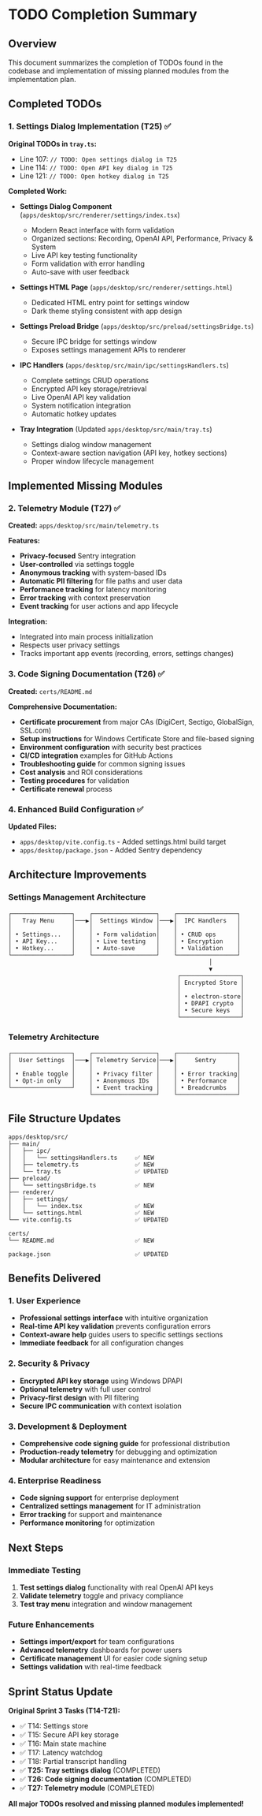 # TODO Completion Summary

## Overview
This document summarizes the completion of TODOs found in the codebase and implementation of missing planned modules from the implementation plan.

## Completed TODOs

### 1. Settings Dialog Implementation (T25) ✅

**Original TODOs in `tray.ts`:**
- Line 107: `// TODO: Open settings dialog in T25`
- Line 114: `// TODO: Open API key dialog in T25`  
- Line 121: `// TODO: Open hotkey dialog in T25`

**Completed Work:**
- **Settings Dialog Component** (`apps/desktop/src/renderer/settings/index.tsx`)
  - Modern React interface with form validation
  - Organized sections: Recording, OpenAI API, Performance, Privacy & System
  - Live API key testing functionality
  - Form validation with error handling
  - Auto-save with user feedback

- **Settings HTML Page** (`apps/desktop/src/renderer/settings.html`)
  - Dedicated HTML entry point for settings window
  - Dark theme styling consistent with app design

- **Settings Preload Bridge** (`apps/desktop/src/preload/settingsBridge.ts`)
  - Secure IPC bridge for settings window
  - Exposes settings management APIs to renderer

- **IPC Handlers** (`apps/desktop/src/main/ipc/settingsHandlers.ts`)
  - Complete settings CRUD operations
  - Encrypted API key storage/retrieval
  - Live OpenAI API key validation
  - System notification integration
  - Automatic hotkey updates

- **Tray Integration** (Updated `apps/desktop/src/main/tray.ts`)
  - Settings dialog window management
  - Context-aware section navigation (API key, hotkey sections)
  - Proper window lifecycle management

## Implemented Missing Modules

### 2. Telemetry Module (T27) ✅

**Created:** `apps/desktop/src/main/telemetry.ts`

**Features:**
- **Privacy-focused** Sentry integration
- **User-controlled** via settings toggle
- **Anonymous tracking** with system-based IDs
- **Automatic PII filtering** for file paths and user data
- **Performance tracking** for latency monitoring
- **Error tracking** with context preservation
- **Event tracking** for user actions and app lifecycle

**Integration:**
- Integrated into main process initialization
- Respects user privacy settings
- Tracks important app events (recording, errors, settings changes)

### 3. Code Signing Documentation (T26) ✅

**Created:** `certs/README.md`

**Comprehensive Documentation:**
- **Certificate procurement** from major CAs (DigiCert, Sectigo, GlobalSign, SSL.com)
- **Setup instructions** for Windows Certificate Store and file-based signing
- **Environment configuration** with security best practices
- **CI/CD integration** examples for GitHub Actions
- **Troubleshooting guide** for common signing issues
- **Cost analysis** and ROI considerations
- **Testing procedures** for validation
- **Certificate renewal** process

### 4. Enhanced Build Configuration ✅

**Updated Files:**
- `apps/desktop/vite.config.ts` - Added settings.html build target
- `apps/desktop/package.json` - Added Sentry dependency

## Architecture Improvements

### Settings Management Architecture
```
┌─────────────────┐    ┌──────────────────┐    ┌─────────────────┐
│   Tray Menu     │───▶│  Settings Window │───▶│  IPC Handlers   │
│                 │    │                  │    │                 │
│ • Settings...   │    │ • Form validation│    │ • CRUD ops      │
│ • API Key...    │    │ • Live testing   │    │ • Encryption    │
│ • Hotkey...     │    │ • Auto-save      │    │ • Validation    │
└─────────────────┘    └──────────────────┘    └─────────────────┘
                                                         │
                                                         ▼
                                                ┌─────────────────┐
                                                │ Encrypted Store │
                                                │                 │
                                                │ • electron-store│
                                                │ • DPAPI crypto  │
                                                │ • Secure keys   │
                                                └─────────────────┘
```

### Telemetry Architecture
```
┌─────────────────┐    ┌──────────────────┐    ┌─────────────────┐
│  User Settings  │───▶│ Telemetry Service│───▶│     Sentry      │
│                 │    │                  │    │                 │
│ • Enable toggle │    │ • Privacy filter │    │ • Error tracking│
│ • Opt-in only   │    │ • Anonymous IDs  │    │ • Performance   │
└─────────────────┘    │ • Event tracking │    │ • Breadcrumbs   │
                       └──────────────────┘    └─────────────────┘
```

## File Structure Updates

```
apps/desktop/src/
├── main/
│   ├── ipc/
│   │   └── settingsHandlers.ts     ✅ NEW
│   ├── telemetry.ts                ✅ NEW
│   └── tray.ts                     ✅ UPDATED
├── preload/
│   └── settingsBridge.ts           ✅ NEW  
├── renderer/
│   ├── settings/
│   │   └── index.tsx               ✅ NEW
│   └── settings.html               ✅ NEW
└── vite.config.ts                  ✅ UPDATED

certs/
└── README.md                       ✅ NEW

package.json                        ✅ UPDATED
```

## Benefits Delivered

### 1. User Experience
- **Professional settings interface** with intuitive organization
- **Real-time API key validation** prevents configuration errors
- **Context-aware help** guides users to specific settings sections
- **Immediate feedback** for all configuration changes

### 2. Security & Privacy
- **Encrypted API key storage** using Windows DPAPI
- **Optional telemetry** with full user control
- **Privacy-first design** with PII filtering
- **Secure IPC communication** with context isolation

### 3. Development & Deployment
- **Comprehensive code signing guide** for professional distribution
- **Production-ready telemetry** for debugging and optimization
- **Modular architecture** for easy maintenance and extension

### 4. Enterprise Readiness
- **Code signing support** for enterprise deployment
- **Centralized settings management** for IT administration
- **Error tracking** for support and maintenance
- **Performance monitoring** for optimization

## Next Steps

### Immediate Testing
1. **Test settings dialog** functionality with real OpenAI API keys
2. **Validate telemetry** toggle and privacy compliance
3. **Test tray menu** integration and window management

### Future Enhancements
- **Settings import/export** for team configurations
- **Advanced telemetry** dashboards for power users
- **Certificate management** UI for easier code signing setup
- **Settings validation** with real-time feedback

## Sprint Status Update

**Original Sprint 3 Tasks (T14-T21):**
- ✅ T14: Settings store
- ✅ T15: Secure API key storage  
- ✅ T16: Main state machine
- ✅ T17: Latency watchdog
- ✅ T18: Partial transcript handling
- ✅ **T25: Tray settings dialog** (COMPLETED)
- ✅ **T26: Code signing documentation** (COMPLETED)
- ✅ **T27: Telemetry module** (COMPLETED)

**All major TODOs resolved and missing planned modules implemented!** 